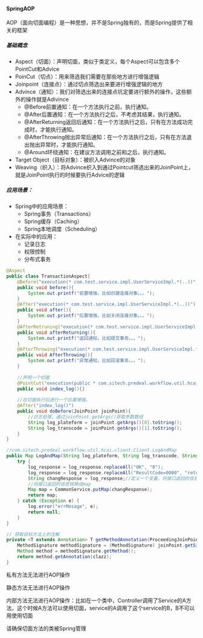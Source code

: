 #### SpringAOP

AOP（面向切面编程）是一种思想，并不是Spring独有的，而是Spring提供了相关的框架

##### 基础概念

- Aspect（切面）：声明切面，类似于类定义，每个Aspect可以包含多个PointCut和Advice
- PoinCut（切点）：用来筛选我们需要在那些地方进行增强逻辑
- Joinpoint（连接点）：通过切点筛选出来要进行增强逻辑的地方
- Advince（通知）：我们对筛选出来的连接点坑定要进行额外的操作，这些额外的操作就是Adivince
  - @Before前置通知：在一个方法执行之前，执行通知。
  - @After后置通知：在一个方法执行之后，不考虑其结果，执行通知。
  - @AfterReturning返回后通知：在一个方法执行之后，只有在方法成功完成时，才能执行通知。
  - @AfterThrowing抛出异常后通知：在一个方法执行之后，只有在方法退出抛出异常时，才能执行通知。
  - @Around环绕通知：在建议方法调用之前和之后，执行通知。
- Target Object（目标对象）：被织入Advince的对象
- Weaving（织入）：将Advince织入到通过Pointcut筛选出来的JoinPoint上，就是JoinPoint执行的时候要执行Advice的逻辑

##### 应用场景：

- Spring中的应用场景：
  - Spring事务（Transactions）
  - Spring缓存（Caching）
  - Spring本地调度（Scheduling）
- 在实际中的应用：
  - 记录日志
  - 权限控制
  - 分布式事务

```java
@Aspect
public class TransactionAspect{
	@Before("execution(* com.test.service.impl.UserServiceImpl.*(..))")
	public void before(){
        System.out.printf("前置增强，比如创建连接对象。。。");
    }
    @After("execution(* com.test.service.impl.UserServiceImpl.*(..))")
    public void after(){
        System.out.printf("后置增强，比如关闭连接对象。。。");
    }
    @AfterRetruning("execution(* com.test.service.impl.UserServiceImpl.*(..))")
    public void afterReturning(){
        System.out.printf("返回通知，比如提交事务。。。");
    }
    @AfterThrowing("execution(* com.test.service.impl.UserServiceImpl.*(..))")
    public void AfterThrowing(){
        System.out.printf("异常通知，比如回滚事务。。。");
    }
    
    //声明一个切面
    @PointCut("execution(public * com.sitech.predeal.workflow.util.hcai.client.Client.LogAndMap(..))")
    public void index_log(){}
    
    //在切面执行后进行一个后置增强。
    @After("index_log()")
    public void doBefore(JoinPoint joinPoint){
        //日志处理，通过joinPoint.getArgs()获取参数数组
        String log_plateform = joinPoint.getArgs()[0].toString();
        String log_transcode = joinPoint.getArgs()[1].toString();
    }
}

//com.sitech.predeal.workflow.util.hcai.client.Client.LogAndMap
public Map LogAndMap(String log_plateform, String log_transcode, String log_request, String log_response, String service_code, String is_syn){
    try {
        log_response = log_response.replaceAll("OK", "0");
        log_response = log_response.replaceAll("ResultCode=0000", "returnCode=0");
        String changResponse = log_response;//定义一个变量，将接口返回的信息进行赋值
        //将接口返回的信息转换成map
        Map map = CommonService.putMap(changResponse);
        return map;
    } catch (Exception e) {
        log.error("errMesage", e);
        return null;
    }
}
```





```java
// 获取目标方法上的注解
private <T extends Annotation> T getMethodAnnotation(ProceedingJoinPoint joinPoint, Class<T> clazz) {
    MethodSignature methodSignature = (MethodSignature) joinPoint.getSignature();
    Method method = methodSignature.getMethod();
    return method.getAnnotation(clazz);
}
```



私有方法无法进行AOP操作

静态方法无法进行AOP操作

内部方法无法进行AOP操作：比如在一个类中，Controller调用了Service的A方法，这个时候A方法可以使用切面，service的A调用了这个service的B，B不可以用使用切面

请确保切面方法的类被Spring管理

